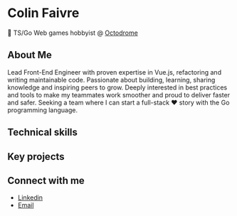 # Colin Faivre

👾 TS/Go Web games hobbyist @ [Octodrome](https://github.com/octodrome)

## About Me

Lead Front-End Engineer with proven expertise in Vue.js, refactoring and writing maintainable code. Passionate about building, learning, sharing knowledge and inspiring peers to grow. Deeply interested in best practices and tools to make my teammates work smoother and proud to deliver faster and safer. Seeking a team where I can start a full-stack ♥︎ story with the Go programming language.

## Technical skills

## Key projects

## Connect with me

- [Linkedin](https://www.linkedin.com/in/colin-faivre-020498136/)
- [Email](colin.faivre@gmail.com)

